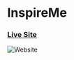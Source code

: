 # InspireMe

### [Live Site](https://inspire-me-your-motivation.netlify.app)

![Website](https://i.ibb.co/NtLzt26/2023-10-04-17-16-15-Inspire-Me-Home-Page-Opera.png)
